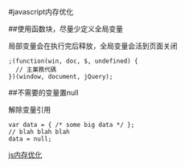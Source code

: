 #javascript内存优化

##使用函数块，尽量少定义全局变量

局部变量会在执行完后释放，全局变量会活到页面关闭

	;(function(win, doc, $, undefined) {
	  // 主業務代碼
	})(window, document, jQuery);

##不需要的变量置null

解除变量引用

	var data = { /* some big data */ };
	// blah blah blah
	data = null;



[js内存优化](http://lifemap.in/javascript-memory-optimize/)